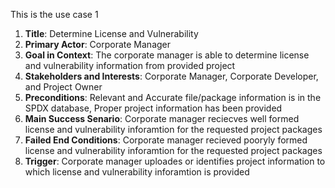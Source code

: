 This is the use case 1 

1. **Title**: Determine License and Vulnerability
2. **Primary Actor**: Corporate Manager
3. **Goal in Context**: The corporate manager is able to determine license and vulnerability information from provided project
4. **Stakeholders and Interests**: Corporate Manager, Corporate Developer, and Project Owner
5. **Preconditions**: Relevant and Accurate file/package information is in the SPDX database, Proper project information has been provided
6. **Main Success Senario**: Corporate manager reciecves well formed license and vulnerability inforamtion for the requested project packages
7. **Failed End Conditions**: Corporate manager recieved pooryly formed license and vulnerability inforamtion for the requested project packages  
8. **Trigger**: Corporate manager uploades or identifies project information to which license and vulnerability inforamtion is provided
